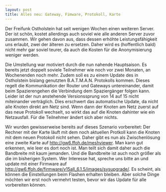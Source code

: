 ```yaml
---
layout: post
title: Alles neu: Gateway, Fimware, Protokoll, Karte
---
```


Der Freifunk Ostholstein hat seit wenigen Wochen einen weiteren Server.
Der ist schön, kostet allerdings auch soviel wie alle anderen Server zuvor zusammen.
Wir gehen davon aus, dass dessen erhöhte Leistungsfähigkeit uns erlaubt, zwei der älteren
zu ersetzen. Daher wird es (hoffentlich bald) nicht mehr gar soviel teurer, da
auch die Kosten für die Anonymisierung weniger werden.

Die Umstellung war motiviert durch die nun nahende Hauptsaison. Es bereits jetzt
doppelt soviele Teilnehmer wie noch vor zwei Monaten, an Wochenenden noch mehr.
Zudem soll es zu einem Update des in Ostholstein bislang
genutzten B.A.T.M.A.N. Protokolls kommen. Dieses regelt die Kommunikation der
Router und Gateways untereinander, damit beim Spazierengehen die Verbindung
dem Spaziergänger folgen kann. Leider ist der nun anstehende Versionssprung
von 14 auf 15 nicht miteinander verträglich. Dies erschwert das automatische
Update, da nicht alle Knoten direkt am Netz sind. Wenn dann der Knoten am Netz
zuerst auf das neue Protokoll wechselt, so wirkt das auf die Knoten dahinter
wie ein Netzausfall. Für die Teilnehmer ändert sich aber nichts.

Wir wurden gewisserweise bereits auf dieses Szenario vorbereitet: Der Rechner
mit der Karte läuft mit dem noch aktuellen Protkoll kann die Knoten mit dem neuen Protokoll nicht sehen.
Daher gibt es nun als Zwischenlösung eine zweite Karte auf http://gw6.ffoh.de/meshviewer. Man 
kann gut erkennen, wie leer es dort noch ist. Man teilt sich damit daher auch
die Bandbreite mit kaum jemanden. Und die Bandbreite ist auch noch größer als
die im bisherigen System. Wer Interesse hat, spreche uns bitte an und update
mit einer Firmware auf http://gw6.ffoh.de/firmware/v15all_6.1.5/images/sysupgrade/.
Es scheint, als können die Einstellungen beim Flashen erhalten bleiben. Aber solche Dinge möchten
wir erst noch vermehrt testen, bevor wir das Update für alle vorbereiten können.

